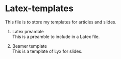 # Latex-templates

This file is to store my templates for articles and slides. 

1. Latex preamble  
This is a preamble to include in a Latex file. 

2. Beamer template  
This is a template of Lyx for slides.